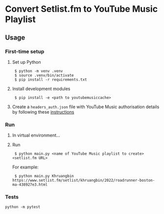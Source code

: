 # Convert Setlist.fm to YouTube Music Playlist

## Usage

### First-time setup

1. Set up Python

		$ python -m venv .venv
		$ source .venv/bin/activate
		$ pip install -r requirements.txt

1. Install development modules

		$ pip install -e <path to youtubemusiccache>

1. Create a ``headers_auth.json`` file with YouTube Music authorisation details by following these [instructions](https://ytmusicapi.readthedocs.io/en/latest/setup.html)

### Run

1. In virtual environment...

1. Run

		$ python main.py <name of YouTube Music playlist to create> <setlist.fm URL>

	For example:

		$ python main.py Khruangbin https://www.setlist.fm/setlist/khruangbin/2022/roadrunner-boston-ma-438927e3.html

### Tests

```
python -m pytest
```